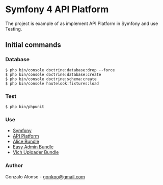 Symfony 4 API Platform
======================
The project is example of as implement API Platform in Symfony and use Testing.


## Initial commands

### Database

```cli
$ php bin/console doctrine:database:drop --force
$ php bin/console doctrine:database:create
$ php bin/console doctrine:schema:create
$ php bin/console hautelook:fixtures:load
```

### Test

```cli
$ php bin/phpunit
```

### Use
- [Symfony](https://symfony.com)
- [API Platform](https://api-platform.com)
- [Alice Bundle](https://github.com/hautelook/AliceBundle)
- [Easy Admin Bundle](https://symfony.com/doc/master/bundles/EasyAdminBundle/index.html)
- [Vich Uploader Bundle](https://github.com/dustin10/VichUploaderBundle)

### Author
Gonzalo Alonso - gonkpo@gmail.com